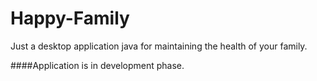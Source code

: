 # Happy-Family
Just a desktop application java for maintaining the health of your family.


####Application is in development phase.
